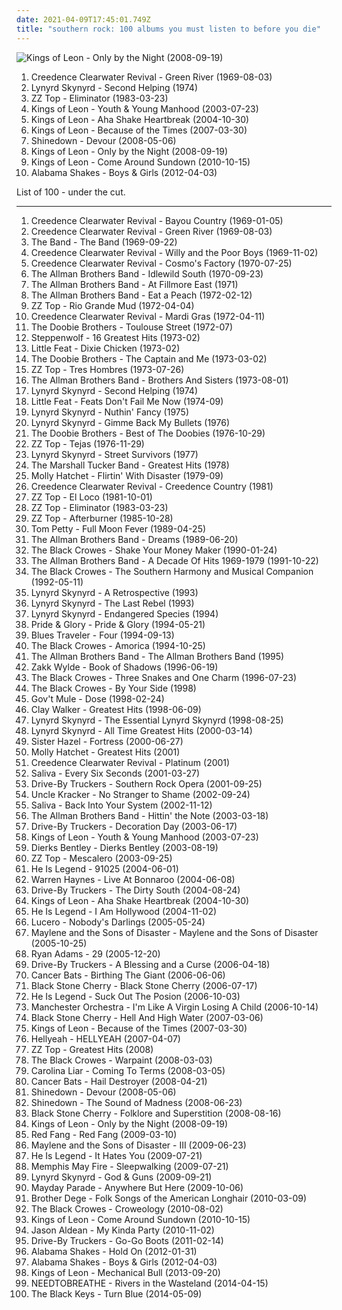 ```yaml
---
date: 2021-04-09T17:45:01.749Z
title: "southern rock: 100 albums you must listen to before you die"
---
```

![Kings of Leon - Only by the Night (2008-09-19)](http://coverartarchive.org/release/76461aea-eed9-3391-88e4-3c78ea2a94e3/6247643874-500.jpg "Kings of Leon - Only by the Night (2008-09-19)")
<ol class="albums">
<li data-cover="http://coverartarchive.org/release/6b089cd4-24de-430b-bcdb-5f3485c7a9e7/8749872309-500.jpg" data-tags="southern rock, classic rock, 60s" role="button">Creedence Clearwater Revival - Green River (1969-08-03)</li>
<li data-cover="http://coverartarchive.org/release/be1fba3d-6f56-4441-bd88-d41f5140231f/20152394682-500.jpg" data-tags="southern rock" role="button">Lynyrd Skynyrd - Second Helping (1974)</li>
<li data-cover="http://coverartarchive.org/release/20f8ccf4-09cf-4607-a955-720ccbb2789e/14697523448-500.jpg" data-tags="blues rock, southern rock" role="button">ZZ Top - Eliminator (1983-03-23)</li>
<li data-cover="http://coverartarchive.org/release/d5461436-2551-3baf-a11b-bd66b91b44c5/1671204614-500.jpg" data-tags="rock, alternative rock, indie rock" role="button">Kings of Leon - Youth & Young Manhood (2003-07-23)</li>
<li data-cover="http://coverartarchive.org/release/d7f77520-2ae8-3ca6-98ac-e11444682b66/8044485998-500.jpg" data-tags="rock, indie rock" role="button">Kings of Leon - Aha Shake Heartbreak (2004-10-30)</li>
<li data-cover="http://coverartarchive.org/release/d48a2606-2876-449e-8d7f-a6b52b42c54c/17035663031-500.jpg" data-tags="rock" role="button">Kings of Leon - Because of the Times (2007-03-30)</li>
<li data-cover="http://coverartarchive.org/release/678909a4-a946-492c-8df1-8d92cad22da1/10713247283-500.jpg" data-tags="alternative rock, hard rock, southern rock" role="button">Shinedown - Devour (2008-05-06)</li>
<li data-cover="http://coverartarchive.org/release/76461aea-eed9-3391-88e4-3c78ea2a94e3/6247643874-500.jpg" data-tags="rock, alternative rock" role="button">Kings of Leon - Only by the Night (2008-09-19)</li>
<li data-cover="http://coverartarchive.org/release/a4389960-cbab-3472-814f-013dc9c336d7/8316245778-500.jpg" data-tags="indie rock, rock" role="button">Kings of Leon - Come Around Sundown (2010-10-15)</li>
<li data-cover="https://img.discogs.com/Sx2GoX-oNB9S0Hba5pduTHWZE7A=/fit-in/600x546/filters:strip_icc():format(jpeg):mode_rgb():quality(90)/discogs-images/R-3521164-1378815509-2198.jpeg.jpg" data-tags="blues, rock, soul, 10s" role="button">Alabama Shakes - Boys & Girls (2012-04-03)</li>
</ol>
List of 100 - under the cut.
<!-- more -->

_________________

<ol class="albums">
<li data-cover="http://coverartarchive.org/release/18492d6e-b040-30c3-9d7c-e082ec2963fe/23559347519-500.jpg" data-tags="rock, classic rock, southern rock, 60s" role="button">
Creedence Clearwater Revival - Bayou Country (1969-01-05)
</li>
<li data-cover="http://coverartarchive.org/release/6b089cd4-24de-430b-bcdb-5f3485c7a9e7/8749872309-500.jpg" data-tags="southern rock, classic rock, 60s" role="button">
Creedence Clearwater Revival - Green River (1969-08-03)
</li>
<li data-cover="http://coverartarchive.org/release/2ff35d4e-5623-4723-929c-bff2e0a5eb37/9925745196-500.jpg" data-tags="classic rock, rock" role="button">
The Band - The Band (1969-09-22)
</li>
<li data-cover="http://coverartarchive.org/release/6d7a7eae-5b6d-482e-a81f-484681aee4ba/11456627147-500.jpg" data-tags="classic rock, southern rock" role="button">
Creedence Clearwater Revival - Willy and the Poor Boys (1969-11-02)
</li>
<li data-cover="http://coverartarchive.org/release/aacae183-fd7c-4340-996f-95aa722e74b1/8749942734-500.jpg" data-tags="classic rock" role="button">
Creedence Clearwater Revival - Cosmo's Factory (1970-07-25)
</li>
<li data-cover="https://img.discogs.com/zFc987ZIPaa-FB2Jmwkfe7ZFbuM=/fit-in/600x593/filters:strip_icc():format(jpeg):mode_rgb():quality(90)/discogs-images/R-14549265-1576852135-1487.jpeg.jpg" data-tags="southern rock" role="button">
The Allman Brothers Band - Idlewild South (1970-09-23)
</li>
<li data-cover="https://img.discogs.com/0zDuTKnrcTP4DZ41g2wyT66hL8s=/fit-in/600x594/filters:strip_icc():format(jpeg):mode_rgb():quality(90)/discogs-images/R-8993834-1552836282-5556.jpeg.jpg" data-tags="classic rock, southern rock, blues, live, rock, 70s" role="button">
The Allman Brothers Band - At Fillmore East (1971)
</li>
<li data-cover="http://coverartarchive.org/release/bf8885b2-39f8-344e-b860-4be1623de283/4529929218-500.jpg" data-tags="southern rock, classic rock" role="button">
The Allman Brothers Band - Eat a Peach (1972-02-12)
</li>
<li data-cover="https://img.discogs.com/3vyzBfAWuptH8XqOUrQaJxfwUDc=/fit-in/522x527/filters:strip_icc():format(jpeg):mode_rgb():quality(90)/discogs-images/R-8972626-1516444059-5321.jpeg.jpg" data-tags="blues rock, hard rock, southern rock" role="button">
ZZ Top - Rio Grande Mud (1972-04-04)
</li>
<li data-cover="http://coverartarchive.org/release/a80f75da-7260-4e4b-bd03-cbebb460a7f1/16048573325-500.jpg" data-tags="roots rock, swamp rock, classic rock, southern rock" role="button">
Creedence Clearwater Revival - Mardi Gras (1972-04-11)
</li>
<li data-cover="http://coverartarchive.org/release/e5f7edd9-3856-4b7e-bfb6-9bbe329b9a7e/8776440802-500.jpg" data-tags="70s, classic rock, rock" role="button">
The Doobie Brothers - Toulouse Street (1972-07)
</li>
<li data-cover="http://coverartarchive.org/release/1aca4a06-8f21-4aaa-a049-d1758a111589/5814230484-500.jpg" data-tags="classic rock" role="button">
Steppenwolf - 16 Greatest Hits (1973-02)
</li>
<li data-cover="https://img.discogs.com/xt2ingN9mjMcHGTT1yvPNDPEAZU=/fit-in/600x580/filters:strip_icc():format(jpeg):mode_rgb():quality(90)/discogs-images/R-731129-1166037349.jpeg.jpg" data-tags="r&b" role="button">
Little Feat - Dixie Chicken (1973-02)
</li>
<li data-cover="http://coverartarchive.org/release/3dc6075a-ee1b-4d3d-bc4b-f2a8ab66c806/4316994389-500.jpg" data-tags="classic rock, 70s, soft rock, southern rock" role="button">
The Doobie Brothers - The Captain and Me (1973-03-02)
</li>
<li data-cover="http://coverartarchive.org/release/b15e1712-a98c-482b-ac86-6ef8c73d6f5d/28933604566-500.jpg" data-tags="blues rock" role="button">
ZZ Top - Tres Hombres (1973-07-26)
</li>
<li data-cover="https://via.placeholder.com/450" data-tags="southern rock" role="button">
The Allman Brothers Band - Brothers And Sisters (1973-08-01)
</li>
<li data-cover="http://coverartarchive.org/release/be1fba3d-6f56-4441-bd88-d41f5140231f/20152394682-500.jpg" data-tags="southern rock" role="button">
Lynyrd Skynyrd - Second Helping (1974)
</li>
<li data-cover="https://img.discogs.com/OZfYFU31jhDkMCHRwoRumrQZ7Yg=/fit-in/280x280/filters:strip_icc():format(jpeg):mode_rgb():quality(90)/discogs-images/R-1701642-1301495726.jpeg.jpg" data-tags="70s, southern rock" role="button">
Little Feat - Feats Don't Fail Me Now (1974-09)
</li>
<li data-cover="https://via.placeholder.com/450" data-tags="southern rock" role="button">
Lynyrd Skynyrd - Nuthin' Fancy (1975)
</li>
<li data-cover="http://coverartarchive.org/release/711977a3-4ffc-3657-a5ce-27255b4b4650/22703726597-500.jpg" data-tags="southern rock, rock" role="button">
Lynyrd Skynyrd - Gimme Back My Bullets (1976)
</li>
<li data-cover="http://coverartarchive.org/release/04be379d-fbc6-3dcd-aae1-1434708b5250/5159684891-500.jpg" data-tags="classic rock, 70s" role="button">
The Doobie Brothers - Best of The Doobies (1976-10-29)
</li>
<li data-cover="http://coverartarchive.org/release/325f0947-40a4-30bd-aefd-12a53d39f2bd/9727920012-500.jpg" data-tags="blues rock, southern rock" role="button">
ZZ Top - Tejas (1976-11-29)
</li>
<li data-cover="https://img.discogs.com/8iEnfWUplElZRLgxOaHmy0Ug-yI=/fit-in/600x593/filters:strip_icc():format(jpeg):mode_rgb():quality(90)/discogs-images/R-4938216-1379992995-8567.jpeg.jpg" data-tags="southern rock" role="button">
Lynyrd Skynyrd - Street Survivors (1977)
</li>
<li data-cover="https://img.discogs.com/0-obukF6QmJhASkzHb1UYk-qMCg=/fit-in/300x300/filters:strip_icc():format(jpeg):mode_rgb():quality(90)/discogs-images/R-3333219-1326175690.jpeg.jpg" data-tags="southern rock, classic rock" role="button">
The Marshall Tucker Band - Greatest Hits (1978)
</li>
<li data-cover="http://coverartarchive.org/release/bb88cd76-748f-4837-a1b6-394275255118/22739545491-500.jpg" data-tags="southern rock" role="button">
Molly Hatchet - Flirtin' With Disaster (1979-09)
</li>
<li data-cover="https://img.discogs.com/ALWL6pUKpDjvVBD_87s_Ul9i73s=/fit-in/500x494/filters:strip_icc():format(jpeg):mode_rgb():quality(90)/discogs-images/R-3802835-1345029926-3937.jpeg.jpg" data-tags="classic, compilation, southern rock, c c r" role="button">
Creedence Clearwater Revival - Creedence Country (1981)
</li>
<li data-cover="http://coverartarchive.org/release/8c72373b-967d-4417-8e4d-904f2bf6affc/15383114500-500.jpg" data-tags="southern rock, blues rock, hard rock" role="button">
ZZ Top - El Loco (1981-10-01)
</li>
<li data-cover="http://coverartarchive.org/release/20f8ccf4-09cf-4607-a955-720ccbb2789e/14697523448-500.jpg" data-tags="blues rock, southern rock" role="button">
ZZ Top - Eliminator (1983-03-23)
</li>
<li data-cover="http://coverartarchive.org/release/98a283ff-5b66-4d1a-8add-53d11d278ac5/11547120929-500.jpg" data-tags="blues rock" role="button">
ZZ Top - Afterburner (1985-10-28)
</li>
<li data-cover="http://coverartarchive.org/release/e5e1ebbf-3a70-4767-8f69-b85dc9095dec/6919975994-500.jpg" data-tags="rock, classic rock, 80s" role="button">
Tom Petty - Full Moon Fever (1989-04-25)
</li>
<li data-cover="http://coverartarchive.org/release/bfcd67cd-d4f6-4478-94b3-02ed2a102275/13964368231-500.jpg" data-tags="blues rock, southern rock, blues" role="button">
The Allman Brothers Band - Dreams (1989-06-20)
</li>
<li data-cover="https://via.placeholder.com/450" data-tags="rock" role="button">
The Black Crowes - Shake Your Money Maker (1990-01-24)
</li>
<li data-cover="http://coverartarchive.org/release/6e646673-39ba-41dc-abc4-7a1f74387d66/6639039977-500.jpg" data-tags="classic rock, southern rock" role="button">
The Allman Brothers Band - A Decade Of Hits 1969-1979 (1991-10-22)
</li>
<li data-cover="http://coverartarchive.org/release/bf287e16-4467-4b6c-8e5c-a0250d3d0b2b/6314862970-500.jpg" data-tags="southern rock, rock" role="button">
The Black Crowes - The Southern Harmony and Musical Companion (1992-05-11)
</li>
<li data-cover="https://img.discogs.com/Y5M7Znix8pyjDo0_6jT7xPs5aug=/fit-in/600x589/filters:strip_icc():format(jpeg):mode_rgb():quality(90)/discogs-images/R-14050651-1567108490-5787.jpeg.jpg" data-tags="southern rock, lynyrd skynyrd-a retrospective" role="button">
Lynyrd Skynyrd - A Retrospective (1993)
</li>
<li data-cover="https://img.discogs.com/xtKEBW6zi6Fj5YjYmDZU3mcGlLY=/fit-in/500x500/filters:strip_icc():format(jpeg):mode_rgb():quality(90)/discogs-images/R-3274536-1533325888-1294.jpeg.jpg" data-tags="southern rock" role="button">
Lynyrd Skynyrd - The Last Rebel (1993)
</li>
<li data-cover="http://coverartarchive.org/release/f6157cd1-1006-4254-af4f-94e180c5575f/5545133291-500.jpg" data-tags="southern rock, classic rock" role="button">
Lynyrd Skynyrd - Endangered Species (1994)
</li>
<li data-cover="http://coverartarchive.org/release/06864755-6e45-4af0-b2fe-3d5d11348ee7/13476346181-500.jpg" data-tags="southern rock" role="button">
Pride & Glory - Pride & Glory (1994-05-21)
</li>
<li data-cover="http://coverartarchive.org/release/365f2bc6-b56c-460c-9ce9-cde7bb27e46d/10858606127-500.jpg" data-tags="rock, blues, classic rock" role="button">
Blues Traveler - Four (1994-09-13)
</li>
<li data-cover="http://coverartarchive.org/release/50f61c66-2082-4b53-8ba7-30d85e41f15f/9708189258-500.jpg" data-tags="southern rock, rock" role="button">
The Black Crowes - Amorica (1994-10-25)
</li>
<li data-cover="https://via.placeholder.com/450" data-tags="southern rock" role="button">
The Allman Brothers Band - The Allman Brothers Band (1995)
</li>
<li data-cover="http://coverartarchive.org/release/7533b1fc-d328-4ee5-8b50-bbf4c3edb6ed/9020709713-500.jpg" data-tags="southern rock, rock" role="button">
Zakk Wylde - Book of Shadows (1996-06-19)
</li>
<li data-cover="https://img.discogs.com/Wydo1FRFU0CTAFErpovhBo-KHOk=/fit-in/400x400/filters:strip_icc():format(jpeg):mode_rgb():quality(90)/discogs-images/R-1949363-1254437868.jpeg.jpg" data-tags="southern rock, rock" role="button">
The Black Crowes - Three Snakes and One Charm (1996-07-23)
</li>
<li data-cover="http://coverartarchive.org/release/ae6c7d58-8258-486b-8637-15bff91302b2/24578672105-500.jpg" data-tags="southern rock" role="button">
The Black Crowes - By Your Side (1998)
</li>
<li data-cover="http://coverartarchive.org/release/5a2c4afd-d30a-428c-968d-de082494d9a8/28967153015-500.jpg" data-tags="blues rock" role="button">
Gov't Mule - Dose (1998-02-24)
</li>
<li data-cover="http://coverartarchive.org/release/4349c38b-1430-4a91-a001-051afb3669c1/18103461953-500.jpg" data-tags="country" role="button">
Clay Walker - Greatest Hits (1998-06-09)
</li>
<li data-cover="http://coverartarchive.org/release/5d998987-ab6d-4ffc-a5db-255436bb415a/3333569644-500.jpg" data-tags="classic rock, southern rock, 70s" role="button">
Lynyrd Skynyrd - The Essential Lynyrd Skynyrd (1998-08-25)
</li>
<li data-cover="http://coverartarchive.org/release/13ab517d-ed66-497a-a96d-634edd1c36ef/15191888314-500.jpg" data-tags="southern rock, classic rock" role="button">
Lynyrd Skynyrd - All Time Greatest Hits (2000-03-14)
</li>
<li data-cover="https://via.placeholder.com/450" data-tags="records i should listen more often" role="button">
Sister Hazel - Fortress (2000-06-27)
</li>
<li data-cover="https://img.discogs.com/meG3578OM9QzIehO1I_fkwN3o2s=/fit-in/500x499/filters:strip_icc():format(jpeg):mode_rgb():quality(90)/discogs-images/R-2692554-1296789561.jpeg.jpg" data-tags="rock, hard rock, southern-rock" role="button">
Molly Hatchet - Greatest Hits (2001)
</li>
<li data-cover="http://coverartarchive.org/release/9b0f8fc8-65d8-4321-9699-57ce36e192d0/20821738172-500.jpg" data-tags="classic rock" role="button">
Creedence Clearwater Revival - Platinum (2001)
</li>
<li data-cover="http://coverartarchive.org/release/f38a8e29-3c4f-438b-809d-afd2ac0b603b/16490273372-500.jpg" data-tags="nu metal, hard rock" role="button">
Saliva - Every Six Seconds (2001-03-27)
</li>
<li data-cover="http://coverartarchive.org/release/47c158ca-0aa3-4ca9-b7ef-7f7ac37cece1/16251264282-500.jpg" data-tags="southern rock" role="button">
Drive-By Truckers - Southern Rock Opera (2001-09-25)
</li>
<li data-cover="http://coverartarchive.org/release/649f134d-d733-4908-9004-d3d8edd506b0/24447477256-500.jpg" data-tags="alternative rock, edgy, queer, queercore, southern rock, beer, kid rock, male vocals, based, scat, brutal death metal, creepy, racism, moisture, bananas, trump, treble, cracked, farts, creed, racist, nickelback, girls girls girls, my nigga, poopy, hebo, hillary clinton, jihad, fart, donald trump, fecal, flatulence, coprogrind, sjw, genderqueer, grady, maga, farting, youngstar, kkk country, racist country, little star, politically correct, moist, i would like to spend an afternoon rubbing her breasts with warm mineral oil, scat goregrind, pissgore, rei do pop, agender, n word, queer metal, shady grady, seahawks, scatgrind, beste country musik wo gibt, fart rock, music to fart to, post-post-grunge, 2edgy4me, mitch mcconnell, brayden, jayden, fecalgrind, non-binary, planet kolob, where gods began, grumpy still skin, soft and moist, without artistic merit, dake-bonoism, masturbation fodder, squeeze the boobies, listen to u2, beneficial, conforms to dake-bonoistic doctrine, they always conform to dake-bonoistic doctrine, imaginary girlfriend, it starts with one thing i dont know why it doesnt even matter how hard you try keep that in mind i designed this rhyme, make america great again, fart pop, plopper, deekles, hollow monkey, poopy-man, you can listen on a thursday, adsfghjklmn, fuck me daddy, similar to johnny rebel, pwr bttm, too much swearing, kayden, dustin lynch " role="button">
Uncle Kracker - No Stranger to Shame (2002-09-24)
</li>
<li data-cover="http://coverartarchive.org/release/6981ebee-21a4-3a08-8bcd-0cf650dfba12/28535485305-500.jpg" data-tags="rock, nu metal, hard rock" role="button">
Saliva - Back Into Your System (2002-11-12)
</li>
<li data-cover="http://coverartarchive.org/release/9d7c7392-6a8c-4f38-ac16-c1304bc12d09/9304189949-500.jpg" data-tags="southern rock" role="button">
The Allman Brothers Band - Hittin' the Note (2003-03-18)
</li>
<li data-cover="http://coverartarchive.org/release/15f53c91-d9c0-40b0-920f-cc62cdfb63eb/15448153144-500.jpg" data-tags="southern rock, alt-country" role="button">
Drive-By Truckers - Decoration Day (2003-06-17)
</li>
<li data-cover="http://coverartarchive.org/release/d5461436-2551-3baf-a11b-bd66b91b44c5/1671204614-500.jpg" data-tags="rock, alternative rock, indie rock" role="button">
Kings of Leon - Youth & Young Manhood (2003-07-23)
</li>
<li data-cover="http://coverartarchive.org/release/ae27b65a-ffc5-4c52-af0f-82bb221bdd54/4259120205-500.jpg" data-tags="country, dierks bentley" role="button">
Dierks Bentley - Dierks Bentley (2003-08-19)
</li>
<li data-cover="http://coverartarchive.org/release/052fda3e-659b-464e-a81b-06187b3ab864/12018028576-500.jpg" data-tags="blues rock, southern rock, hard rock" role="button">
ZZ Top - Mescalero (2003-09-25)
</li>
<li data-cover="https://img.discogs.com/oLkou_Bh1vJANeuEN_JwsTGeSw0=/fit-in/600x597/filters:strip_icc():format(jpeg):mode_rgb():quality(90)/discogs-images/R-542861-1424798177-4446.jpeg.jpg" data-tags="rock, experimental, pop punk, tribunal, southern rock, post-hardcore, melodic hardcore, emocore, cooool" role="button">
He Is Legend - 91025 (2004-06-01)
</li>
<li data-cover="https://via.placeholder.com/450" data-tags="southern rock, rock" role="button">
Warren Haynes - Live At Bonnaroo (2004-06-08)
</li>
<li data-cover="http://coverartarchive.org/release/48239f74-e24f-4e0b-a4e6-019c266ec905/15448138762-500.jpg" data-tags="alt-country, southern rock" role="button">
Drive-By Truckers - The Dirty South (2004-08-24)
</li>
<li data-cover="http://coverartarchive.org/release/d7f77520-2ae8-3ca6-98ac-e11444682b66/8044485998-500.jpg" data-tags="rock, indie rock" role="button">
Kings of Leon - Aha Shake Heartbreak (2004-10-30)
</li>
<li data-cover="http://coverartarchive.org/release/47df5bc8-1201-4f6e-9f44-ecda7de84242/15273858972-500.jpg" data-tags="hardcore" role="button">
He Is Legend - I Am Hollywood (2004-11-02)
</li>
<li data-cover="https://img.discogs.com/cF-rcH_dZJjoANDvO30Aoad0KrM=/fit-in/600x600/filters:strip_icc():format(jpeg):mode_rgb():quality(90)/discogs-images/R-5977748-1561111193-8154.jpeg.jpg" data-tags="rock, alt-country, alt country, southern rock, memphis, emt album 2005, good album, my top albums, memphis punk, allmusicl" role="button">
Lucero - Nobody's Darlings (2005-05-24)
</li>
<li data-cover="https://via.placeholder.com/450" data-tags="southern rock" role="button">
Maylene and the Sons of Disaster - Maylene and the Sons of Disaster (2005-10-25)
</li>
<li data-cover="http://coverartarchive.org/release/b22613bf-8082-4d1a-9946-f4a5e9a4a76f/3786305895-500.jpg" data-tags="rock, alternative, singer-songwriter, americana, 00s" role="button">
Ryan Adams - 29 (2005-12-20)
</li>
<li data-cover="http://coverartarchive.org/release/a0119529-3800-4bb1-8716-cbbecbf3e360/16114653552-500.jpg" data-tags="southern rock" role="button">
Drive-By Truckers - A Blessing and a Curse (2006-04-18)
</li>
<li data-cover="https://img.discogs.com/w69l5wq1YLfVfnTdqvMwvXKGNrg=/fit-in/500x500/filters:strip_icc():format(jpeg):mode_rgb():quality(90)/discogs-images/R-3769585-1343673053-8229.jpeg.jpg" data-tags="hardcore" role="button">
Cancer Bats - Birthing The Giant (2006-06-06)
</li>
<li data-cover="http://coverartarchive.org/release/37e09ed4-5543-4c4b-b9b9-0f5d690c843e/8360166556-500.jpg" data-tags="stoner rock, rock" role="button">
Black Stone Cherry - Black Stone Cherry (2006-07-17)
</li>
<li data-cover="http://coverartarchive.org/release/ddf19fba-0dd8-4b99-8216-4a6be9dfd867/16262070382-500.jpg" data-tags="southern rock" role="button">
He Is Legend - Suck Out The Posion (2006-10-03)
</li>
<li data-cover="http://coverartarchive.org/release/53fcfff0-d654-4807-bbf6-1b6411d4e0d6/7900674334-500.jpg" data-tags="indie" role="button">
Manchester Orchestra - I'm Like A Virgin Losing A Child (2006-10-14)
</li>
<li data-cover="http://coverartarchive.org/release/ceeb1158-9507-4ee3-8af8-057ac3a803a2/8360071975-500.jpg" data-tags="hard rock, southern rock" role="button">
Black Stone Cherry - Hell And High Water (2007-03-06)
</li>
<li data-cover="http://coverartarchive.org/release/d48a2606-2876-449e-8d7f-a6b52b42c54c/17035663031-500.jpg" data-tags="rock" role="button">
Kings of Leon - Because of the Times (2007-03-30)
</li>
<li data-cover="http://coverartarchive.org/release/dda0115c-affb-42fc-a24e-98d4661accf5/1038954356-500.jpg" data-tags="metal, heavy metal, groove metal" role="button">
Hellyeah - HELLYEAH (2007-04-07)
</li>
<li data-cover="http://coverartarchive.org/release/7009e041-7b5b-4cd5-99d0-2d04830133a3/2271277285-500.jpg" data-tags="classic rock, blues rock, rock" role="button">
ZZ Top - Greatest Hits (2008)
</li>
<li data-cover="https://img.discogs.com/aBgTvhJqTlRTa5gTHPN4Y0HMO2A=/fit-in/600x604/filters:strip_icc():format(jpeg):mode_rgb():quality(90)/discogs-images/R-2123036-1305727176.jpeg.jpg" data-tags="rock, southern rock, blues rock" role="button">
The Black Crowes - Warpaint (2008-03-03)
</li>
<li data-cover="http://coverartarchive.org/release/deaac2cb-1514-4db1-982d-4fab7fc80039/9495466369-500.jpg" data-tags="rock, alternative rock, indie rock" role="button">
Carolina Liar - Coming To Terms (2008-03-05)
</li>
<li data-cover="http://coverartarchive.org/release/ea7d06da-8245-4edc-8e61-9b84f97ab1d1/4860339604-500.jpg" data-tags="hardcore, hardcore punk, sludge metal" role="button">
Cancer Bats - Hail Destroyer (2008-04-21)
</li>
<li data-cover="http://coverartarchive.org/release/678909a4-a946-492c-8df1-8d92cad22da1/10713247283-500.jpg" data-tags="alternative rock, hard rock, southern rock" role="button">
Shinedown - Devour (2008-05-06)
</li>
<li data-cover="http://coverartarchive.org/release/81d478b6-0f2f-3794-ae21-76560f78b7fd/1546637042-500.jpg" data-tags="hard rock, alternative rock" role="button">
Shinedown - The Sound of Madness (2008-06-23)
</li>
<li data-cover="https://img.discogs.com/HSjefWzEwlBho4QkVhnS9NNtGPE=/fit-in/589x578/filters:strip_icc():format(jpeg):mode_rgb():quality(90)/discogs-images/R-1513017-1225220488.jpeg.jpg" data-tags="hard rock" role="button">
Black Stone Cherry - Folklore and Superstition (2008-08-16)
</li>
<li data-cover="http://coverartarchive.org/release/76461aea-eed9-3391-88e4-3c78ea2a94e3/6247643874-500.jpg" data-tags="rock, alternative rock" role="button">
Kings of Leon - Only by the Night (2008-09-19)
</li>
<li data-cover="http://coverartarchive.org/release/d5ae09cb-61a5-4d8b-a13f-c4759d5fb511/4758890682-500.jpg" data-tags="southern rock, stoner" role="button">
Red Fang - Red Fang (2009-03-10)
</li>
<li data-cover="https://img.discogs.com/ktBOCx_zlv-PrQvBGaoLMPfJl9w=/fit-in/600x600/filters:strip_icc():format(jpeg):mode_rgb():quality(90)/discogs-images/R-1828335-1246131553.jpeg.jpg" data-tags="southern rock, 2000s, 2009 albums" role="button">
Maylene and the Sons of Disaster - III (2009-06-23)
</li>
<li data-cover="http://coverartarchive.org/release/31a49f1c-a283-4caa-84ed-ee6964b00306/27059154815-500.jpg" data-tags="alternative rock, hardcore, pop punk, southern rock, melodic hardcore, tragic hero" role="button">
He Is Legend - It Hates You (2009-07-21)
</li>
<li data-cover="http://coverartarchive.org/release/c21a8a63-2a58-427e-b9eb-7e1e2f8a475d/7714727211-500.jpg" data-tags="post-hardcore" role="button">
Memphis May Fire - Sleepwalking (2009-07-21)
</li>
<li data-cover="http://coverartarchive.org/release/da29d084-1a4e-4131-b583-41160ebef119/27714452702-500.jpg" data-tags="rock, southern rock, classic rock" role="button">
Lynyrd Skynyrd - God & Guns (2009-09-21)
</li>
<li data-cover="http://coverartarchive.org/release/43ae8b7c-4ab6-4d47-9da8-a6ceb41f52a4/6774655436-500.jpg" data-tags="pop punk" role="button">
Mayday Parade - Anywhere But Here (2009-10-06)
</li>
<li data-cover="http://coverartarchive.org/release/02c4e4be-f3ac-49a8-8157-f0b1106b80a4/7913085249-500.jpg" data-tags="southern rock" role="button">
Brother Dege - Folk Songs of the American Longhair (2010-03-09)
</li>
<li data-cover="http://coverartarchive.org/release/4a71c547-1757-4695-8d15-be0a59ab096c/27339835378-500.jpg" data-tags="classic rock, acoustic, blues rock, southern rock" role="button">
The Black Crowes - Croweology (2010-08-02)
</li>
<li data-cover="http://coverartarchive.org/release/a4389960-cbab-3472-814f-013dc9c336d7/8316245778-500.jpg" data-tags="indie rock, rock" role="button">
Kings of Leon - Come Around Sundown (2010-10-15)
</li>
<li data-cover="http://coverartarchive.org/release/91b48d70-bce1-4806-880c-a2b1488ac877/2663859177-500.jpg" data-tags="country, country rock" role="button">
Jason Aldean - My Kinda Party (2010-11-02)
</li>
<li data-cover="http://coverartarchive.org/release/cb304cf8-4ae2-4f0f-9114-58e2f63711ad/16252328129-500.jpg" data-tags="americana, southern rock" role="button">
Drive-By Truckers - Go-Go Boots (2011-02-14)
</li>
<li data-cover="http://coverartarchive.org/release/0163a071-8511-43c7-8a61-f0fb1b2e054a/4965596354-500.jpg" data-tags="rock" role="button">
Alabama Shakes - Hold On (2012-01-31)
</li>
<li data-cover="https://img.discogs.com/Sx2GoX-oNB9S0Hba5pduTHWZE7A=/fit-in/600x546/filters:strip_icc():format(jpeg):mode_rgb():quality(90)/discogs-images/R-3521164-1378815509-2198.jpeg.jpg" data-tags="blues, rock, soul, 10s" role="button">
Alabama Shakes - Boys & Girls (2012-04-03)
</li>
<li data-cover="http://coverartarchive.org/release/edb1ad5b-af30-49ba-aa0b-a4628a606087/5493473864-500.jpg" data-tags="rock, southern rock" role="button">
Kings of Leon - Mechanical Bull (2013-09-20)
</li>
<li data-cover="http://coverartarchive.org/release/6e4c8d51-a9c8-4356-803b-a33bfdbb1f18/6921187973-500.jpg" data-tags="alternative rock, indie rock, adult alternative, christian rock, folk rock, southern rock, christian & gospel" role="button">
NEEDTOBREATHE - Rivers in the Wasteland (2014-04-15)
</li>
<li data-cover="http://coverartarchive.org/release/5bde1d21-eff2-4a6a-8e50-de9fd2051520/9200442958-500.jpg" data-tags="blues rock, rock, indie rock" role="button">
The Black Keys - Turn Blue (2014-05-09)
</li>
</ol>
